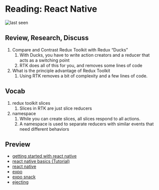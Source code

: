 # Reading: React Native

![last seen](https://img.shields.io/github/last-commit/CullenSharp/reading-notes)

## Review, Research, Discuss

1. Compare and Contrast Redux Toolkit with Redux “Ducks”
    1. With Ducks, you have to write action creators and a reducer that acts as a switching point
    1. RTK does all of this for you, and removes some lines of code
1. What is the principle advantage of Redux Toolkit
    1. Using RTK removes a bit of complexity and a few lines of code.

## Vocab

1. redux toolkit slices
    1. Slices in RTK are just slice reducers
1. namespace
    1. While you can create slices, all slices respond to all actions.
    1. A namespace is used to separate reducers with similar events that need different behaviors

## Preview

* [getting started with react native](https://facebook.github.io/react-native/docs/getting-started)
* [react native basics (Tutorial)](https://facebook.github.io/react-native/docs/tutorial)
* [react native](https://reactnative.dev/)
* [expo](https://expo.io/)
* [expo snack](https://snack.expo.io/)
* [ejecting](https://docs.expo.io/versions/latest/expokit/eject)
